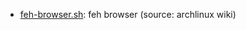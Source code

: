 * [feh-browser.sh](https://gist.github.com/ac107dba70d4e5b62c7e#file-feh-browser-sh): feh browser (source: archlinux wiki)
